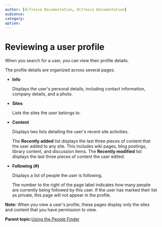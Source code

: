 ```yaml
---
author: [Alfresco Documentation, Alfresco Documentation]
audience: 
category: 
option: 
---
```


# Reviewing a user profile

When you search for a user, you can view their profile details.

The profile details are organized across several pages:

-   **Info**

    Displays the user's personal details, including contact information, company details, and a photo.

-   **Sites**

    Lists the sites the user belongs to.

-   **Content**

    Displays two lists detailing the user's recent site activities.

    The **Recently added** list displays the last three pieces of content that the user added to any site. This includes wiki pages, blog postings, library content, and discussion items. The **Recently modified** list displays the last three pieces of content the user edited.

-   **Following \(\#\)**

    Displays a list of people the user is following.

    The number to the right of the page label indicates how many people are currently being followed by this user. If the user has marked their list as private, this page will not appear in the profile.


**Note:** When you view a user's profile, these pages display only the sites and content that you have permission to view.

**Parent topic:**[Using the People Finder](../tasks/people-search.md)

